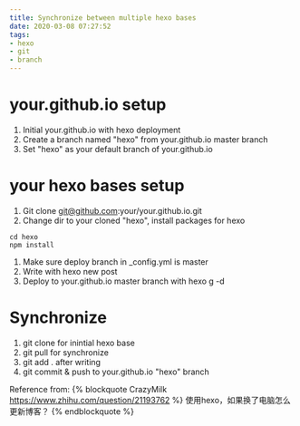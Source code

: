 ```yaml
---
title: Synchronize between multiple hexo bases
date: 2020-03-08 07:27:52
tags: 
- hexo
- git
- branch
---
```


# your.github.io setup
1. Initial your.github.io with hexo deployment
1. Create a branch named "hexo" from your.github.io master branch
1. Set "hexo" as your default branch of your.github.io
# your hexo bases setup
1. Git clone git@github.com:your/your.github.io.git
1. Change dir to your cloned "hexo", install packages for hexo
```
cd hexo
npm install
```
1. Make sure deploy branch in _config.yml is master
1. Write with hexo new post
1. Deploy to your.github.io master branch with hexo g -d
# Synchronize
1. git clone for inintial hexo base
1. git pull for synchronize
1. git add . after writing
1. git commit & push to your.github.io "hexo" branch

Reference from:
{% blockquote CrazyMilk https://www.zhihu.com/question/21193762 %}
使用hexo，如果换了电脑怎么更新博客？
{% endblockquote %}
